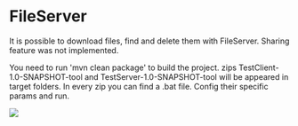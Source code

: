 # FileServer

It is possible to download files, find and delete them with FileServer.
Sharing feature was not implemented.

You need to run 'mvn clean package' to build the project. zips TestClient-1.0-SNAPSHOT-tool and TestServer-1.0-SNAPSHOT-tool will be appeared in target folders. In every zip you can find a .bat file. Config their specific params and run.


<image src="http://s019.radikal.ru/i600/1703/3a/48b2d8d375ec.png" align="center" />
